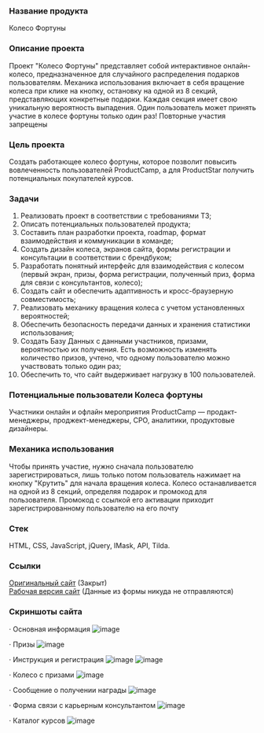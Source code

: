 ### Название продукта
Колесо Фортуны

### Описание проекта
Проект "Колесо Фортуны" представляет собой интерактивное онлайн-колесо, предназначенное для случайного распределения подарков пользователям.
Механика использования включает в себя вращение колеса при клике на кнопку, остановку на одной из 8 секций, представляющих конкретные подарки.
Каждая секция имеет свою уникальную вероятность выпадения.
Один пользователь может принять участие в колесе фортуны только один раз! Повторные участия запрещены

### Цель проекта
Создать работающее колесо фортуны, которое позволит повысить вовлеченность пользователей ProductCamp, а для ProductStar получить потенциальных покупателей курсов.

### Задачи
1. Реализовать проект в соответствии с требованиями ТЗ;
2. Описать потенциальных пользователей продукта;
3. Составить план разработки проекта, roadmap, формат взаимодействия и коммуникации в команде;
4. Создать дизайн колеса, экранов сайта, формы регистрации и консультации в соответствии с брендбуком;
5. Разработать понятный интерфейс для взаимодействия с колесом (первый экран, призы, форма регистрации, полученный приз, форма для связи с консультантов, колесо);
6. Создать сайт и обеспечить адаптивность и кросс-браузерную совместимость;
7. Реализовать механику вращения колеса с учетом установленных вероятностей;
8. Обеспечить безопасность передачи данных и хранения статистики использования;
9. Создать Базу Данных с данными участников, призами, вероятностью их получения. Есть возможность изменять количество призов, учтено, что одному пользователю можно участвовать только один раз;
10. Обеспечить то, что сайт выдерживает нагрузку в 100 пользователей.

### Потенциальные пользователи Колеса фортуны
Участники онлайн и офлайн мероприятия ProductCamp — продакт-менеджеры, проджект-менеджеры, CPO, аналитики, продуктовые дизайнеры.

### Механика использования
Чтобы принять участие, нужно сначала пользователю зарегистрироваться, лишь только потом пользователь нажимает на кнопку "Крутить" для начала вращения колеса.
Колесо останавливается на одной из 8 секций, определяя подарок и промокод для пользователя.
Промокод с ссылкой его активации приходит зарегистрированному пользователю на его почту

### Стек
HTML, CSS, JavaScript, jQuery, IMask, API, Tilda.

### Ссылки
[Оригинальный сайт](https://micro.productstar.ru/fortune-wheel) (Закрыт)  
[Рабочая версия сайт](https://masstik.github.io/fortune-wheel-public/) (Данные из формы никуда не отправляются)  

### Скриншоты сайта
· Основная информация
![image](https://github.com/user-attachments/assets/1fb57b18-1f1e-46ef-8eb3-3a2e595ee4a7)

· Призы
![image](https://github.com/user-attachments/assets/7c481781-d832-47a8-9e89-d0d2e58e3ed9)

· Инструкция и регистрация
![image](https://github.com/user-attachments/assets/a7811e25-dc5a-436d-8aba-7be89bebd06c)
![image](https://github.com/user-attachments/assets/e41a2e6a-bc4f-4dd6-8327-9fc2966b5924)

· Колесо с призами
![image](https://github.com/user-attachments/assets/04f5de4e-e375-4178-be0a-0e5e661f8d5c)

· Сообщение о получении награды
![image](https://github.com/user-attachments/assets/9cd61f51-08df-47b9-a090-bd853d22c259)

· Форма связи с карьерным консультантом
![image](https://github.com/user-attachments/assets/d965a906-d51c-4f4f-8e83-d7a92341f2fc)

· Каталог курсов
![image](https://github.com/user-attachments/assets/e5193feb-73c9-46ad-bfd7-c0d3a76a4bc2)
